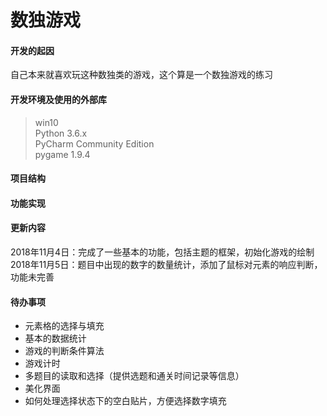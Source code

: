 # 数独游戏

#### 开发的起因
自己本来就喜欢玩这种数独类的游戏，这个算是一个数独游戏的练习

#### 开发环境及使用的外部库
> win10<br>
> Python 3.6.x<br>
> PyCharm Community Edition <br>
> pygame 1.9.4

#### 项目结构


#### 功能实现


#### 更新内容
2018年11月4日：完成了一些基本的功能，包括主题的框架，初始化游戏的绘制
2018年11月5日：题目中出现的数字的数量统计，添加了鼠标对元素的响应判断，功能未完善

#### 待办事项
- 元素格的选择与填充
- 基本的数据统计
- 游戏的判断条件算法
- 游戏计时
- 多题目的读取和选择（提供选题和通关时间记录等信息）
- 美化界面
- 如何处理选择状态下的空白贴片，方便选择数字填充
